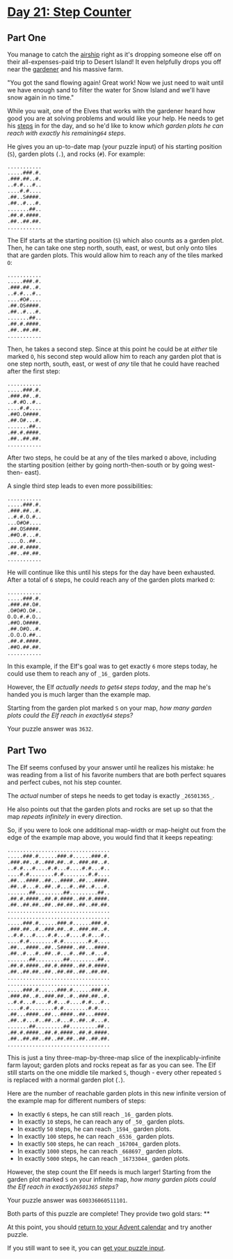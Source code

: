 # [Day 21: Step Counter](https://adventofcode.com/2023/day/21)
## Part One

You manage to catch the [airship](https://adventofcode.com/2023/day/7) right as it's dropping someone else off
on their all-expenses-paid trip to Desert Island! It even helpfully drops you
off near the [gardener](https://adventofcode.com/2023/day/5) and his massive farm.

"You got the sand flowing again! Great work! Now we just need to wait until we
have enough sand to filter the water for Snow Island and we'll have snow again
in no time."

While you wait, one of the Elves that works with the gardener heard how good
you are at solving problems and would like your help. He needs to get his
[steps](https://en.wikipedia.org/wiki/Pedometer) in for the day, and so he'd
like to know _which garden plots he can reach with exactly his remaining`64`
steps_.

He gives you an up-to-date map (your puzzle input) of his starting position
(`S`), garden plots (`.`), and rocks (`#`). For example:

    
    
    ...........
    .....###.#.
    .###.##..#.
    ..#.#...#..
    ....#.#....
    .##..S####.
    .##..#...#.
    .......##..
    .##.#.####.
    .##..##.##.
    ...........
    

The Elf starts at the starting position (`S`) which also counts as a garden
plot. Then, he can take one step north, south, east, or west, but only onto
tiles that are garden plots. This would allow him to reach any of the tiles
marked `O`:

    
    
    ...........
    .....###.#.
    .###.##..#.
    ..#.#...#..
    ....#O#....
    .##.OS####.
    .##..#...#.
    .......##..
    .##.#.####.
    .##..##.##.
    ...........
    

Then, he takes a second step. Since at this point he could be at _either_ tile
marked `O`, his second step would allow him to reach any garden plot that is
one step north, south, east, or west of _any_ tile that he could have reached
after the first step:

    
    
    ...........
    .....###.#.
    .###.##..#.
    ..#.#O..#..
    ....#.#....
    .##O.O####.
    .##.O#...#.
    .......##..
    .##.#.####.
    .##..##.##.
    ...........
    

After two steps, he could be at any of the tiles marked `O` above, including
the starting position (either by going north-then-south or by going west-then-
east).

A single third step leads to even more possibilities:

    
    
    ...........
    .....###.#.
    .###.##..#.
    ..#.#.O.#..
    ...O#O#....
    .##.OS####.
    .##O.#...#.
    ....O..##..
    .##.#.####.
    .##..##.##.
    ...........
    

He will continue like this until his steps for the day have been exhausted.
After a total of `6` steps, he could reach any of the garden plots marked `O`:

    
    
    ...........
    .....###.#.
    .###.##.O#.
    .O#O#O.O#..
    O.O.#.#.O..
    .##O.O####.
    .##.O#O..#.
    .O.O.O.##..
    .##.#.####.
    .##O.##.##.
    ...........
    

In this example, if the Elf's goal was to get exactly `6` more steps today, he
could use them to reach any of `_16_` garden plots.

However, the Elf _actually needs to get`64` steps today_, and the map he's
handed you is much larger than the example map.

Starting from the garden plot marked `S` on your map, _how many garden plots
could the Elf reach in exactly`64` steps?_

Your puzzle answer was `3632`.

## Part Two

The Elf seems confused by your answer until he realizes his mistake: he was
reading from a list of his favorite numbers that are both perfect squares and
perfect cubes, not his step counter.

The _actual_ number of steps he needs to get today is exactly `_26501365_`.

He also points out that the garden plots and rocks are set up so that the map
_repeats infinitely_ in every direction.

So, if you were to look one additional map-width or map-height out from the
edge of the example map above, you would find that it keeps repeating:

    
    
    .................................
    .....###.#......###.#......###.#.
    .###.##..#..###.##..#..###.##..#.
    ..#.#...#....#.#...#....#.#...#..
    ....#.#........#.#........#.#....
    .##...####..##...####..##...####.
    .##..#...#..##..#...#..##..#...#.
    .......##.........##.........##..
    .##.#.####..##.#.####..##.#.####.
    .##..##.##..##..##.##..##..##.##.
    .................................
    .................................
    .....###.#......###.#......###.#.
    .###.##..#..###.##..#..###.##..#.
    ..#.#...#....#.#...#....#.#...#..
    ....#.#........#.#........#.#....
    .##...####..##..S####..##...####.
    .##..#...#..##..#...#..##..#...#.
    .......##.........##.........##..
    .##.#.####..##.#.####..##.#.####.
    .##..##.##..##..##.##..##..##.##.
    .................................
    .................................
    .....###.#......###.#......###.#.
    .###.##..#..###.##..#..###.##..#.
    ..#.#...#....#.#...#....#.#...#..
    ....#.#........#.#........#.#....
    .##...####..##...####..##...####.
    .##..#...#..##..#...#..##..#...#.
    .......##.........##.........##..
    .##.#.####..##.#.####..##.#.####.
    .##..##.##..##..##.##..##..##.##.
    .................................
    

This is just a tiny three-map-by-three-map slice of the inexplicably-infinite
farm layout; garden plots and rocks repeat as far as you can see. The Elf
still starts on the one middle tile marked `S`, though - every other repeated
`S` is replaced with a normal garden plot (`.`).

Here are the number of reachable garden plots in this new infinite version of
the example map for different numbers of steps:

  * In exactly `6` steps, he can still reach `_16_` garden plots.
  * In exactly `10` steps, he can reach any of `_50_` garden plots.
  * In exactly `50` steps, he can reach `_1594_` garden plots.
  * In exactly `100` steps, he can reach `_6536_` garden plots.
  * In exactly `500` steps, he can reach `_167004_` garden plots.
  * In exactly `1000` steps, he can reach `_668697_` garden plots.
  * In exactly `5000` steps, he can reach `_16733044_` garden plots.

However, the step count the Elf needs is much larger! Starting from the garden
plot marked `S` on your infinite map, _how many garden plots could the Elf
reach in exactly`26501365` steps?_

Your puzzle answer was `600336060511101`.

Both parts of this puzzle are complete! They provide two gold stars: **

At this point, you should [return to your Advent calendar](https://adventofcode.com/2023) and try
another puzzle.

If you still want to see it, you can [get your puzzle input](https://adventofcode.com/2023/day/21/input).
